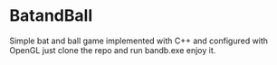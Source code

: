 # BatandBall
Simple bat and ball game implemented with C++ and configured with OpenGL
just clone the repo and run bandb.exe
enjoy it.
